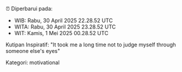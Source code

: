 ⏰ Diperbarui pada:
- WIB: Rabu, 30 April 2025 22.28.52 UTC
- WITA: Rabu, 30 April 2025 23.28.52 UTC
- WIT: Kamis, 1 Mei 2025 00.28.52 UTC

Kutipan Inspiratif:
"It took me a long time not to judge myself through someone else's eyes"


Kategori: motivational

